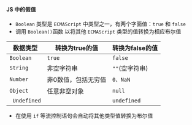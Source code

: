 #### JS 中的假值
* `Boolean` 类型是 `ECMAScript` 中类型之一，有两个字面值：`true` 和 `false`
* 调用 `Boolean()`函数 以将其他 `ECMAScript` 类型的值转换为相应布尔值

| 数据类型    | 转换为true的值        | 转换为false的值  |
| ------ | ----------| ----- |
|` Boolean  `   | `true`             | `false`      |
|` String   `   | 非空字符串          | `""`(空字符串) |
|` Number   `   | 非0数值，包括无穷值  | `0、NaN`      |
|` Object   `   | 任意非空对象        | `null`       |
|` Undefined`   |                  | `undefined`  |

* 在使用 `if` 等流控制语句会自动将其他类型值转换为布尔值
